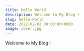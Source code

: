 ```yaml
---
title: Hello World
description: Welcome to My Blog !
slug: hello-world
date: 2022-02-02 00:00:00+0000
image: cover.jpg
---
```


Welcome to My Blog !
